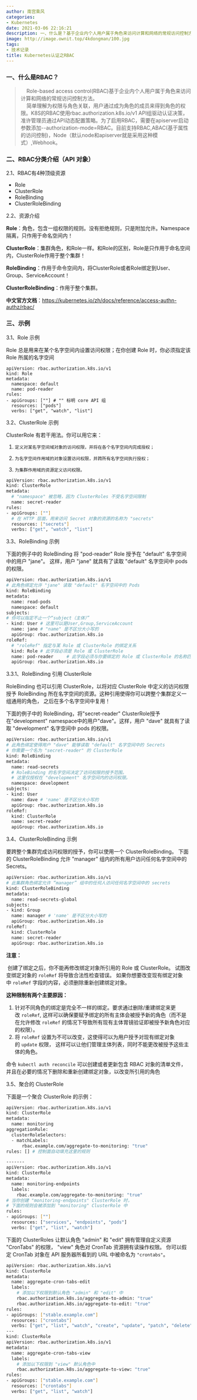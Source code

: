 ```yaml
---
author: 南宫乘风
categories:
- Kubernetes
date: 2021-03-06 22:16:21
description: 一、什么是？基于企业内个人用户属于角色来访问计算和网络的常规访问控制方法。简单理解为权限与角色关联，用户通过成为角色的成员来得到角色的权限。的使用组驱动认证决策，准许管理员通过动态配置策略。为了启用，。。。。。。。
image: http://image.ownit.top/4kdongman/100.jpg
tags:
- 技术记录
title: Kubernetes认证之RBAC
---
```


<!--more-->

### 一、什么是RBAC？

>     Role-based access control\(RBAC\)基于企业内个人用户属于角色来访问计算和网络的常规访问控制方法。  
>     简单理解为权限与角色关联，用户通过成为角色的成员来得到角色的权限。K8S的RBAC使用rbac.authorization.k8s.io/v1 API组驱动认证决策，准许管理员通过API动态配置策略。为了启用RBAC，需要在apiserver启动参数添加--authorization-mode=RBAC。目前支持RBAC,ABAC\(基于属性的访问控制\)，Node（默认node和apiserver就是采用这种模式）,Webhook。

### 二、RBAC分类介绍（API 对象）

2.1、RBAC有4种顶级资源

- Role
- ClusterRole
- RoleBinding
- ClusterRoleBinding

2.2、资源介绍

**Role**：角色，包含一组权限的规则。没有拒绝规则，只是附加允许。Namespace隔离，只作用于命名空间内！

**ClusterRole**：集群角色，和Role一样。和Role的区别，Role是只作用于命名空间内，ClusterRole作用于整个集群！

**RoleBinding**：作用于命令空间内，将ClusterRole或者Role绑定到User、Group、ServiceAccount！

**ClusterRoleBinding**：作用于整个集群。

**中文官方文档**：<https://kubernetes.io/zh/docs/reference/access-authn-authz/rbac/>

### 三、示例

3.1、Role 示例

Role 总是用来在某个名字空间内设置访问权限；在你创建 Role 时，你必须指定该 Role 所属的名字空间

```
apiVersion: rbac.authorization.k8s.io/v1
kind: Role
metadata:
  namespace: default
  name: pod-reader
rules:
- apiGroups: [""] # "" 标明 core API 组
  resources: ["pods"]
  verbs: ["get", "watch", "list"]
```

3.2、ClusterRole 示例

ClusterRole 有若干用法。你可以用它来：

 1.     定义对某名字空间域对象的访问权限，并将在各个名字空间内完成授权；
 2.     为名字空间作用域的对象设置访问权限，并跨所有名字空间执行授权；
 3.     为集群作用域的资源定义访问权限。

```bash
apiVersion: rbac.authorization.k8s.io/v1
kind: ClusterRole
metadata:
  # "namespace" 被忽略，因为 ClusterRoles 不受名字空间限制
  name: secret-reader
rules:
- apiGroups: [""]
  # 在 HTTP 层面，用来访问 Secret 对象的资源的名称为 "secrets"
  resources: ["secrets"]
  verbs: ["get", "watch", "list"]
```

3.3、RoleBinding 示例

下面的例子中的 RoleBinding 将 "pod-reader" Role 授予在 "default" 名字空间中的用户 "jane"。 这样，用户 "jane" 就具有了读取 "default" 名字空间中 pods 的权限。

```bash
apiVersion: rbac.authorization.k8s.io/v1
# 此角色绑定允许 "jane" 读取 "default" 名字空间中的 Pods
kind: RoleBinding
metadata:
  name: read-pods
  namespace: default
subjects:
# 你可以指定不止一个“subject（主体）”
- kind: User # 这里可以是User,Group,ServiceAccount
  name: jane # "name" 是不区分大小写的
  apiGroup: rbac.authorization.k8s.io
roleRef:
  # "roleRef" 指定与某 Role 或 ClusterRole 的绑定关系
  kind: Role # 此字段必须是 Role 或 ClusterRole
  name: pod-reader     # 此字段必须与你要绑定的 Role 或 ClusterRole 的名称匹配
  apiGroup: rbac.authorization.k8s.io
```

3.3.1、RoleBinding 引用 ClusterRole

RoleBinding 也可以引用 ClusterRole，以将对应 ClusterRole 中定义的访问权限授予 RoleBinding 所在名字空间的资源。这种引用使得你可以跨整个集群定义一组通用的角色， 之后在多个名字空间中复用！

下面的例子中的 RoleBinding，将"secret-reader" ClusterRole授予在"development" namespace中的用户"dave"。这样，用户 "dave" 就具有了读取 "development" 名字空间中 pods 的权限。

```bash
apiVersion: rbac.authorization.k8s.io/v1
# 此角色绑定使得用户 "dave" 能够读取 "default" 名字空间中的 Secrets
# 你需要一个名为 "secret-reader" 的 ClusterRole
kind: RoleBinding
metadata:
  name: read-secrets
  # RoleBinding 的名字空间决定了访问权限的授予范围。
  # 这里仅授权在 "development" 名字空间内的访问权限。
  namespace: development
subjects:
- kind: User
  name: dave # 'name' 是不区分大小写的
  apiGroup: rbac.authorization.k8s.io
roleRef:
  kind: ClusterRole
  name: secret-reader
  apiGroup: rbac.authorization.k8s.io
```

3.4、ClusterRoleBinding 示例

要跨整个集群完成访问权限的授予，你可以使用一个 ClusterRoleBinding。 下面的 ClusterRoleBinding 允许 "manager" 组内的所有用户访问任何名字空间中的 Secrets。

```bash
apiVersion: rbac.authorization.k8s.io/v1
# 此集群角色绑定允许 “manager” 组中的任何人访问任何名字空间中的 secrets
kind: ClusterRoleBinding
metadata:
  name: read-secrets-global
subjects:
- kind: Group
  name: manager # 'name' 是不区分大小写的
  apiGroup: rbac.authorization.k8s.io
roleRef:
  kind: ClusterRole
  name: secret-reader
  apiGroup: rbac.authorization.k8s.io
```

**注意：**

​ 创建了绑定之后，你不能再修改绑定对象所引用的 Role 或 ClusterRole。 试图改变绑定对象的 `roleRef` 将导致合法性检查错误。 如果你想要改变现有绑定对象中 `roleRef` 字段的内容，必须删除重新创建绑定对象。

**这种限制有两个主要原因：**

1.  针对不同角色的绑定是完全不一样的绑定。要求通过删除/重建绑定来更改 `roleRef`, 这样可以确保要赋予绑定的所有主体会被授予新的角色（而不是在允许修改 `roleRef` 的情况下导致所有现有主体胃镜验证即被授予新角色对应的权限）。
2.  将 `roleRef` 设置为不可以改变，这使得可以为用户授予对现有绑定对象的 `update` 权限， 这样可以让他们管理主体列表，同时不能更改被授予这些主体的角色。

命令 `kubectl auth reconcile` 可以创建或者更新包含 RBAC 对象的清单文件， 并且在必要的情况下删除和重新创建绑定对象，以改变所引用的角色

3.5、聚合的 ClusterRole

下面是一个聚合 ClusterRole 的示例：

```bash
apiVersion: rbac.authorization.k8s.io/v1
kind: ClusterRole
metadata:
  name: monitoring
aggregationRule:
  clusterRoleSelectors:
  - matchLabels:
      rbac.example.com/aggregate-to-monitoring: "true"
rules: [] # 控制面自动填充这里的规则

-------
apiVersion: rbac.authorization.k8s.io/v1
kind: ClusterRole
metadata:
  name: monitoring-endpoints
  labels:
    rbac.example.com/aggregate-to-monitoring: "true"
# 当你创建 "monitoring-endpoints" ClusterRole 时，
# 下面的规则会被添加到 "monitoring" ClusterRole 中
rules:
- apiGroups: [""]
  resources: ["services", "endpoints", "pods"]
  verbs: ["get", "list", "watch"]
```

下面的 ClusterRoles 让默认角色 "admin" 和 "edit" 拥有管理自定义资源 "CronTabs" 的权限， "view" 角色对 CronTab 资源拥有读操作权限。 你可以假定 CronTab 对象在 API 服务器所看到的 URL 中被命名为 `"crontabs"`。

```bash
apiVersion: rbac.authorization.k8s.io/v1
kind: ClusterRole
metadata:
  name: aggregate-cron-tabs-edit
  labels:
    # 添加以下权限到默认角色 "admin" 和 "edit" 中
    rbac.authorization.k8s.io/aggregate-to-admin: "true"
    rbac.authorization.k8s.io/aggregate-to-edit: "true"
rules:
- apiGroups: ["stable.example.com"]
  resources: ["crontabs"]
  verbs: ["get", "list", "watch", "create", "update", "patch", "delete"]
---
kind: ClusterRole
apiVersion: rbac.authorization.k8s.io/v1
metadata:
  name: aggregate-cron-tabs-view
  labels:
    # 添加以下权限到 "view" 默认角色中
    rbac.authorization.k8s.io/aggregate-to-view: "true"
rules:
- apiGroups: ["stable.example.com"]
  resources: ["crontabs"]
  verbs: ["get", "list", "watch"]
```